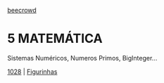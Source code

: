 [beecrowd](https://www.beecrowd.com.br/)
# 5 MATEMÁTICA
Sistemas Numéricos, Numeros Primos, BigInteger...

[1028](/MATEMÁTICA/1028) | [Figurinhas](https://www.beecrowd.com.br/repository/UOJ_1028.html)
